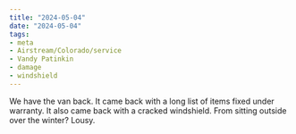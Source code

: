 ```yaml
---
title: "2024-05-04"
date: "2024-05-04"
tags:
- meta
- Airstream/Colorado/service
- Vandy Patinkin
- damage
- windshield
---
```

We have the van back. It came back with a long list of items fixed under warranty. It also came back with a cracked windshield. From sitting outside over the winter? Lousy.